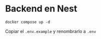 # Backend en Nest

```
docker compose up -d
```

Copiar el ```.env.example``` y renombrarlo a ```.env```